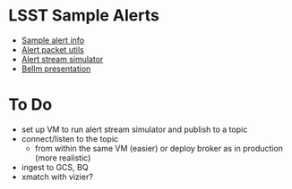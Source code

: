 # LSST Sample Alerts

- [Sample alert info](https://github.com/lsst-dm/sample_alert_info)
- [Alert packet utils](https://github.com/lsst/alert_packet)
- [Alert stream simulator](https://github.com/lsst-dm/alert-stream-simulator/)
- [Bellm presentation](https://project.lsst.org/meetings/rubin2020/sites/lsst.org.meetings.rubin2020/files/Bellm_Rubin_alerts_200813.pdf)


# To Do

- set up VM to run alert stream simulator and publish to a topic
- connect/listen to the topic
    - from within the same VM (easier) or deploy broker as in production (more realistic)
- ingest to GCS, BQ
- xmatch with vizier?
